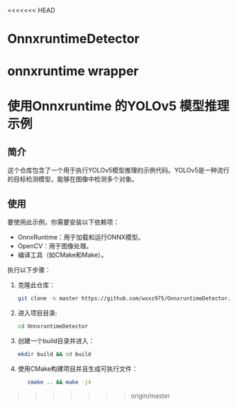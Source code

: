 <<<<<<< HEAD
# OnnxruntimeDetector
onnxruntime wrapper
=======
# 使用Onnxruntime 的YOLOv5 模型推理示例

## 简介

这个仓库包含了一个用于执行YOLOv5模型推理的示例代码。YOLOv5是一种流行的目标检测模型，能够在图像中检测多个对象。

## 使用

要使用此示例，你需要安装以下依赖项：

- OnnxRuntime：用于加载和运行ONNX模型。
- OpenCV：用于图像处理。
- 编译工具（如CMake和Make）。

执行以下步骤：

1. 克隆此仓库：

   ```bash
   git clone -b master https://github.com/wxxz975/OnnxruntimeDetector.git
   ```

2. 进入项目目录:

   ```bash
   cd OnnxruntimeDetector
   ```

3. 创建一个build目录并进入：
    ```bash
    mkdir build && cd build
    ```

4. 使用CMake构建项目并且生成可执行文件：
     ```bash
        cmake .. && make -j4
    ```

>>>>>>> origin/master
